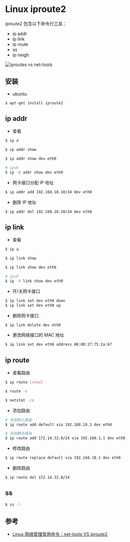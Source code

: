 # Linux iproute2

iproute2 包含以下命令行工具：

* ip addr
* ip link
* ip route
* ss
* ip neigh

![iproutes vs net-tools](../.images/iproute2-vs-nettools.png)

## 安装

* ubuntu

```sh
$ apt-get install iproute2
```

## ip addr

* 查看

```sh
$ ip a

$ ip addr show

$ ip addr show dev eth0

# ipv6
$ ip -6 addr show dev eth0
```

* 网卡接口分配 IP 地址

```sh
$ ip addr add 192.168.10.10/24 dev eth0
```

* 删除 IP 地址

```sh
$ ip addr del 192.168.10.10/24 dev eth0
```

## ip link

* 查看

```sh
$ ip a

$ ip link show

$ ip link show dev eth0

# ipv6
$ ip -6 link show dev eth0
```

* 开/关网卡接口

```sh
$ ip link set dev eth0 down
$ ip link set dev eth0 up
```

* 删除网卡接口

```sh
$ ip link delete dev eth0
```

* 更改网络接口的 MAC 地址

```sh
$ ip link set dev eth0 address 08:00:27:75:2a:67
```

## ip route

* 查看路由

```sh
$ ip route [show]

$ route -n

$ netstat -rn
```

* 添加路由

```sh
# 添加默认路由
$ ip route add default via 192.168.10.1 dev eth0

# 添加静态路由
$ ip route add 172.14.32.0/24 via 192.168.1.1 dev eth0
```

* 修改路由

```sh
$ ip route replace default via 192.168.10.1 dev eth0
```

* 删除路由

```sh
$ ip route del 172.14.32.0/24
```

## ss

```sh
$ ss -l
```

## 参考

* [Linux 网络管理常用命令：net-tools VS iproute2](http://www.cnblogs.com/wonux/p/6268134.html)
